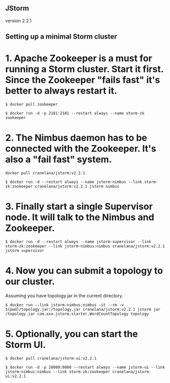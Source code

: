 ## JStorm
version 2.2.1

## Setting up a minimal Storm cluster
# 1. Apache Zookeeper is a must for running a Storm cluster. Start it first. Since the Zookeeper "fails fast" it's better to always restart it.
```shell
$ docker pull zookeeper
```
```shell
$ docker run -d -p 2181:2181 --restart always --name storm-zk zookeeper
```
# 2. The Nimbus daemon has to be connected with the Zookeeper. It's also a "fail fast" system.
```shell
docker pull cranelana/jstorm:v2.2.1
```
```shell
$ docker run -d --restart always --name jstorm-nimbus --link storm-zk:zookeeper cranelana/jstorm:v2.2.1 jstorm nimbus
```

# 3. Finally start a single Supervisor node. It will talk to the Nimbus and Zookeeper.
```shell
$ docker run -d --restart always --name jstorm-supervisor --link storm-zk:zookeeper --link jstorm-nimbus:nimbus cranelana/jstorm:v2.2.1 jstorm supervisor
```

# 4. Now you can submit a topology to our cluster.
Assuming you have topology.jar in the current directory.
```shell
$ docker run --link jstorm-nimbus:nimbus -it --rm -v $(pwd)/topology.jar:/topology.jar cranelana/jstorm:v2.2.1 jstorm jar /topology.jar com.xxx.jstorm.starter.WordCountTopology topology
```
# 5. Optionally, you can start the Storm UI.
```shell
$ docker pull cranelana/jstorm-ui:v2.2.1
```
```shell
$ docker run -d -p 28080:8080 --restart always --name jstorm-ui --link jstorm-nimbus:nimbus --link storm-zk:zookeeper cranelana/jstorm-ui:v2.2.1
```
